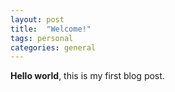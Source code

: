 ```yaml
---
layout: post
title:  "Welcome!"
tags: personal
categories: general
---
```


**Hello world**, this is my first blog post.
